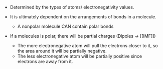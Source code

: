 
- Determined by the types of atoms/ electronegativity values.
- It is ultimately dependent on the arrangements of bonds in a molecule.
	- A nonpolar molecule CAN contain polar bonds


- If a molecules is polar, there will be partial charges (Dipoles -> [[IMF]])
	- The more electronegative atom will pull the electrons closer to it, so the area around it will be partially negative.
	- The less electronegative atom will be partially positive since electrons are away from it.



